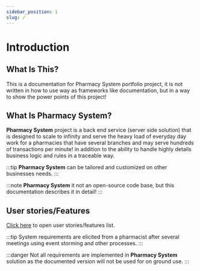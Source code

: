 ```yaml
---
sidebar_position: 1
slug: /
---
```


# Introduction

## What Is This?

This is a documentation for Pharmacy System portfolio project, it is not written in how to use way as frameworks like documentation, but in a way to show the power points of this project!

## What Is Pharmacy System?
**Pharmacy System** project is a back end service (server side solution) that is designed to scale to infinity and serve the heavy load of everyday day work for a pharmacies that have several branches and may serve hundreds of transactions per minute! in addition to the ability to handle highly details business logic and rules in a traceable way.

:::tip 
**Pharmacy System** can be tailored and customized on other businesses needs.
:::

:::note 
**Pharmacy System** it not an open-source code base, but this documentation describes it in detail!
:::

## User stories/Features
[Click here](www.google.com) to open user stories/features list.

:::tip
System requirements are elicited from a pharmacist after several meetings using event storming and other processes.
:::

:::danger
Not all requirements are implemented in **Pharmacy System** solution as the documented version will not be used for on ground use.
:::